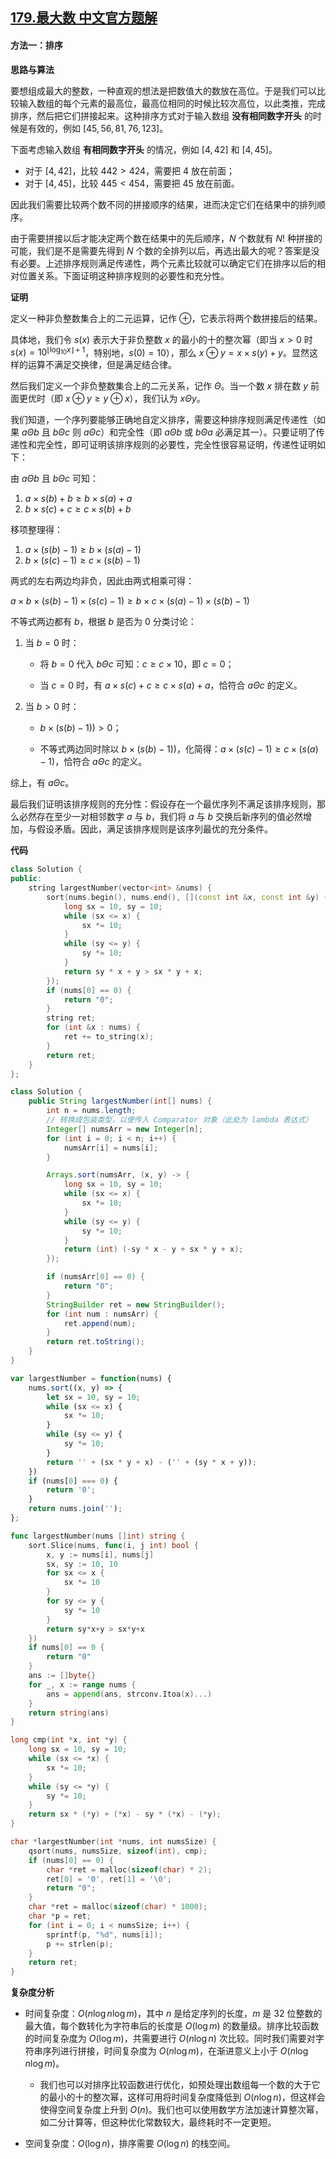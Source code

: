 ## [179.最大数 中文官方题解](https://leetcode.cn/problems/largest-number/solutions/100000/zui-da-shu-by-leetcode-solution-sid5)
#### 方法一：排序

**思路与算法**

要想组成最大的整数，一种直观的想法是把数值大的数放在高位。于是我们可以比较输入数组的每个元素的最高位，最高位相同的时候比较次高位，以此类推，完成排序，然后把它们拼接起来。这种排序方式对于输入数组 **没有相同数字开头** 的时候是有效的，例如 $[45, 56, 81, 76, 123]$。

下面考虑输入数组 **有相同数字开头** 的情况，例如 $[4,42]$ 和 $[4,45]$。

+ 对于 $[4,42]$，比较 $442 > 424$，需要把 $4$ 放在前面；
+ 对于 $[4,45]$，比较 $445 < 454$，需要把 $45$ 放在前面。

因此我们需要比较两个数不同的拼接顺序的结果，进而决定它们在结果中的排列顺序。

由于需要拼接以后才能决定两个数在结果中的先后顺序，$N$ 个数就有 $N!$ 种拼接的可能，我们是不是需要先得到 $N$ 个数的全排列以后，再选出最大的呢？答案是没有必要。上述排序规则满足传递性，两个元素比较就可以确定它们在排序以后的相对位置关系。下面证明这种排序规则的必要性和充分性。

**证明**

定义一种非负整数集合上的二元运算，记作 $\oplus$，它表示将两个数拼接后的结果。

具体地，我们令 $s(x)$ 表示大于非负整数 $x$ 的最小的十的整次幂（即当 $x>0$ 时 $s(x)=10^{\lfloor \log_{10}x\rfloor + 1}$，特别地，$s(0) = 10$），那么 $x \oplus y = x \times s(y) + y$。显然这样的运算不满足交换律，但是满足结合律。

然后我们定义一个非负整数集合上的二元关系，记作 $\Theta$。当一个数 $x$ 排在数 $y$ 前面更优时（即 $x \oplus y \geq y \oplus x$），我们认为 $x \Theta y$。

我们知道，一个序列要能够正确地自定义排序，需要这种排序规则满足传递性（如果 $a \Theta b$ 且 $b \Theta c$ 则 $a \Theta c$）和完全性（即 $a \Theta b$ 或 $b \Theta a$ 必满足其一）。只要证明了传递性和完全性，即可证明该排序规则的必要性，完全性很容易证明，传递性证明如下：

由 $a \Theta b$ 且 $b \Theta c$ 可知：

1. $a \times s(b) + b \geq b \times s(a) + a$
2. $b \times s(c) + c \geq c \times s(b) + b$

移项整理得：

1. $a \times (s(b) - 1) \geq b \times (s(a) - 1)$
2. $b \times (s(c) - 1) \geq c \times (s(b) - 1)$

两式的左右两边均非负，因此由两式相乘可得：

$a \times b \times (s(b) - 1) \times (s(c) - 1) \geq b \times c \times (s(a) - 1) \times (s(b) - 1)$

不等式两边都有 $b$，根据 $b$ 是否为 $0$ 分类讨论：

1. 当 $b = 0$ 时：

   - 将 $b = 0$ 代入 $b \Theta c$ 可知：$c \geq c \times 10$，即 $c = 0$；

   - 当 $c = 0$ 时，有 $a \times s(c) + c \geq c \times s(a) +a$，恰符合 $a \Theta c$ 的定义。

2. 当 $b > 0$ 时：

   - $b \times (s(b) - 1)) > 0$；

   - 不等式两边同时除以 $b \times (s(b) - 1))$，化简得：$a \times (s(c) - 1) \geq c \times (s(a) - 1)$，恰符合 $a \Theta c$ 的定义。

综上，有 $a \Theta c$。

最后我们证明该排序规则的充分性：假设存在一个最优序列不满足该排序规则，那么必然存在至少一对相邻数字 $a$ 与 $b$，我们将 $a$ 与 $b$ 交换后新序列的值必然增加，与假设矛盾。因此，满足该排序规则是该序列最优的充分条件。

**代码**

```C++ [sol1-C++]
class Solution {
public:
    string largestNumber(vector<int> &nums) {
        sort(nums.begin(), nums.end(), [](const int &x, const int &y) {
            long sx = 10, sy = 10;
            while (sx <= x) {
                sx *= 10;
            }
            while (sy <= y) {
                sy *= 10;
            }
            return sy * x + y > sx * y + x;
        });
        if (nums[0] == 0) {
            return "0";
        }
        string ret;
        for (int &x : nums) {
            ret += to_string(x);
        }
        return ret;
    }
};
```
```Java [sol1-Java]
class Solution {
    public String largestNumber(int[] nums) {
        int n = nums.length;
        // 转换成包装类型，以便传入 Comparator 对象（此处为 lambda 表达式）
        Integer[] numsArr = new Integer[n];
        for (int i = 0; i < n; i++) {
            numsArr[i] = nums[i];
        }

        Arrays.sort(numsArr, (x, y) -> {
            long sx = 10, sy = 10;
            while (sx <= x) {
                sx *= 10;
            }
            while (sy <= y) {
                sy *= 10;
            }
            return (int) (-sy * x - y + sx * y + x);
        });

        if (numsArr[0] == 0) {
            return "0";
        }
        StringBuilder ret = new StringBuilder();
        for (int num : numsArr) {
            ret.append(num);
        }
        return ret.toString();
    }
}
```
```JavaScript [sol1-JavaScript]
var largestNumber = function(nums) {
    nums.sort((x, y) => {
        let sx = 10, sy = 10;
        while (sx <= x) {
            sx *= 10;
        }
        while (sy <= y) {
            sy *= 10;
        }
        return '' + (sx * y + x) - ('' + (sy * x + y));
    })
    if (nums[0] === 0) {
        return '0';
    }
    return nums.join('');
};
```

```go [sol1-Golang]
func largestNumber(nums []int) string {
    sort.Slice(nums, func(i, j int) bool {
        x, y := nums[i], nums[j]
        sx, sy := 10, 10
        for sx <= x {
            sx *= 10
        }
        for sy <= y {
            sy *= 10
        }
        return sy*x+y > sx*y+x
    })
    if nums[0] == 0 {
        return "0"
    }
    ans := []byte{}
    for _, x := range nums {
        ans = append(ans, strconv.Itoa(x)...)
    }
    return string(ans)
}
```

```C [sol1-C]
long cmp(int *x, int *y) {
    long sx = 10, sy = 10;
    while (sx <= *x) {
        sx *= 10;
    }
    while (sy <= *y) {
        sy *= 10;
    }
    return sx * (*y) + (*x) - sy * (*x) - (*y);
}

char *largestNumber(int *nums, int numsSize) {
    qsort(nums, numsSize, sizeof(int), cmp);
    if (nums[0] == 0) {
        char *ret = malloc(sizeof(char) * 2);
        ret[0] = '0', ret[1] = '\0';
        return "0";
    }
    char *ret = malloc(sizeof(char) * 1000);
    char *p = ret;
    for (int i = 0; i < numsSize; i++) {
        sprintf(p, "%d", nums[i]);
        p += strlen(p);
    }
    return ret;
}
```

**复杂度分析**

- 时间复杂度：$O(n \log n \log m)$，其中 $n$ 是给定序列的长度，$m$ 是 $32$ 位整数的最大值，每个数转化为字符串后的长度是 $O(\log m)$ 的数量级。排序比较函数的时间复杂度为 $O(\log m)$，共需要进行 $O(n \log n)$ 次比较。同时我们需要对字符串序列进行拼接，时间复杂度为 $O(n \log m)$，在渐进意义上小于 $O(n \log n \log m)$。

    - 我们也可以对排序比较函数进行优化，如预处理出数组每一个数的大于它的最小的十的整次幂，这样可用将时间复杂度降低到 $O(n \log n)$，但这样会使得空间复杂度上升到 $O(n)$。我们也可以使用数学方法加速计算整次幂，如二分计算等，但这种优化常数较大，最终耗时不一定更短。

- 空间复杂度：$O(\log n)$，排序需要 $O(\log n)$ 的栈空间。
